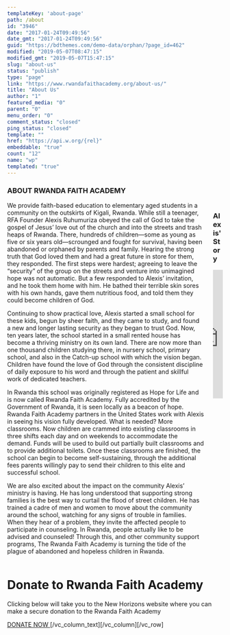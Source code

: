 ```yaml
---
templateKey: 'about-page'
path: /about
id: "3946"
date: "2017-01-24T09:49:56"
date_gmt: "2017-01-24T09:49:56"
guid: "https://bdthemes.com/demo-data/orphan/?page_id=462"
modified: "2019-05-07T08:47:15"
modified_gmt: "2019-05-07T15:47:15"
slug: "about-us"
status: "publish"
type: "page"
link: "https://www.rwandafaithacademy.org/about-us/"
title: "About Us"
author: "1"
featured_media: "0"
parent: "0"
menu_order: "0"
comment_status: "closed"
ping_status: "closed"
template: ""
href: "https://api.w.org/{rel}"
embeddable: "true"
count: "12"
name: "wp"
templated: "true"
---
```


### ABOUT RWANDA FAITH ACADEMY

<div class="columns">
<div class="column is-two-thirds">
We provide faith-based education to elementary aged students in a community&#xA0;on the outskirts of Kigali, Rwanda.
While still a teenager, RFA Founder Alexis Ruhumuriza obeyed the call of God to take the gospel of Jesus&#x2019; love out of the church and into the streets and trash heaps of Rwanda. There, hundreds of children&#x2014;some as young as five or six years old&#x2014;scrounged and fought for survival, having been abandoned or orphaned by parents and family. Hearing the strong truth that God loved them and had a great future in store for them, they responded. The first steps were hardest; agreeing to leave the &#x201C;security&#x201D; of the group on the streets and venture into unimagined hope was not automatic. But a few responded to Alexis&#x2019; invitation, and he took them home with him. He bathed their terrible skin sores with his own hands, gave them nutritious food, and told them they could become children of God.

Continuing to show practical love, Alexis started a small school for these kids, begun by sheer faith, and they came to study, and found a new and longer lasting security as they began to trust God. Now, ten years later, the school started in a small rented house has become a thriving ministry on its own land. There are now more than one thousand children studying there, in nursery school, primary school, and also in the Catch-up school with which the vision began. Children have found the love of God through the consistent discipline of daily exposure to his word and through the patient and skillful work of dedicated teachers.

In Rwanda this school was originally registered as Hope for Life and is now called Rwanda Faith Academy. Fully accredited by the Government of Rwanda, it is seen locally as a beacon of hope. Rwanda Faith Academy partners in the United States work with Alexis in seeing his vision fully developed. What is needed? More classrooms. Now children are crammed into existing classrooms in three shifts each day and on weekends to accommodate the demand. Funds will be used to build out partially built classrooms and to provide additional toilets. Once these classrooms are finished, the school can begin to become self-sustaining, through the additional fees parents willingly pay to send their children to this elite and successful school.

We are also excited about the impact on the community Alexis&#x2019; ministry is having. He has long understood that supporting strong families is the best way to curtail the flood of street children. He has trained a cadre of men and women to move about the community around the school, watching for any signs of trouble in families. When they hear of a problem, they invite the affected people to participate in counseling. In Rwanda, people actually like to be advised and counseled! Through this, and other community support programs,&#xA0;The Rwanda Faith Academy is turning the tide of the plague of abandoned and hopeless children in Rwanda.
</div>

<div class="column">
	<h3>Alexis' Story</h3>
	<iframe src="https://player.vimeo.com/video/189244318?color=ffffff&byline=0&portrait=0" style="width: 100%" height="300" frameborder="0" allow="autoplay; fullscreen" allowfullscreen></iframe>
</div>
</div>

# Donate to Rwanda Faith Academy

Clicking below will take you to the&#xA0;New Horizons website where you can make a secure donation to the Rwanda Faith Academy

[ DONATE NOW ](https://newhorizonsfoundation.com/projectsdonate/2068-j-n-rwanda-faith-academy/backing)[/vc_column_text][/vc_column][/vc_row]